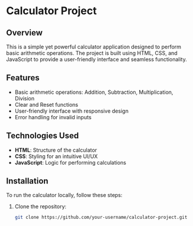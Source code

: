 # Calculator Project

## Overview
This is a simple yet powerful calculator application designed to perform basic arithmetic operations. The project is built using HTML, CSS, and JavaScript to provide a user-friendly interface and seamless functionality.

## Features
- Basic arithmetic operations: Addition, Subtraction, Multiplication, Division
- Clear and Reset functions
- User-friendly interface with responsive design
- Error handling for invalid inputs

## Technologies Used
- **HTML**: Structure of the calculator
- **CSS**: Styling for an intuitive UI/UX
- **JavaScript**: Logic for performing calculations

## Installation
To run the calculator locally, follow these steps:

1. Clone the repository:
   ```bash
   git clone https://github.com/your-username/calculator-project.git
